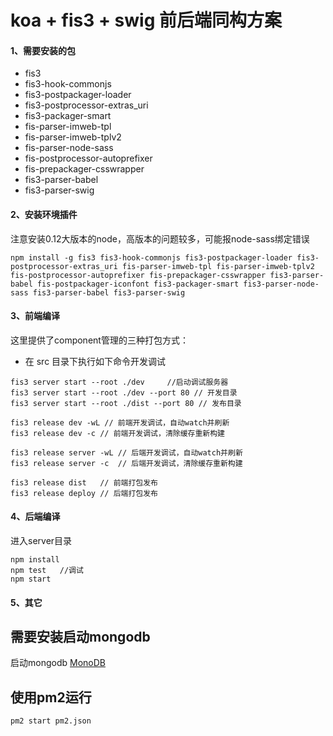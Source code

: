 
# koa + fis3 + swig 前后端同构方案

#### 1、需要安装的包
* fis3
* fis3-hook-commonjs
* fis3-postpackager-loader
* fis3-postprocessor-extras_uri
* fis3-packager-smart
* fis-parser-imweb-tpl
* fis-parser-imweb-tplv2
* fis-parser-node-sass
* fis-postprocessor-autoprefixer
* fis-prepackager-csswrapper
* fis3-parser-babel
* fis3-parser-swig

#### 2、安装环境插件

注意安装0.12大版本的node，高版本的问题较多，可能报node-sass绑定错误

```
npm install -g fis3 fis3-hook-commonjs fis3-postpackager-loader fis3-postprocessor-extras_uri fis-parser-imweb-tpl fis-parser-imweb-tplv2 fis-postprocessor-autoprefixer fis-prepackager-csswrapper fis3-parser-babel fis-postpackager-iconfont fis3-packager-smart fis3-parser-node-sass fis3-parser-babel fis3-parser-swig
```

#### 3、前端编译
这里提供了component管理的三种打包方式：


* 在 src 目录下执行如下命令开发调试

```
fis3 server start --root ./dev     //启动调试服务器
fis3 server start --root ./dev --port 80 // 开发目录
fis3 server start --root ./dist --port 80 // 发布目录

fis3 release dev -wL // 前端开发调试，自动watch并刷新
fis3 release dev -c // 前端开发调试，清除缓存重新构建

fis3 release server -wL // 后端开发调试，自动watch并刷新
fis3 release server -c  // 后端开发调试，清除缓存重新构建

fis3 release dist   // 前端打包发布
fis3 release deploy // 后端打包发布

```


#### 4、后端编译

进入server目录

```
npm install
npm test   //调试
npm start
```

#### 5、其它

需要安装启动mongodb
---
启动mongodb [MonoDB](https://www.mongodb.org/)



使用pm2运行
---

`pm2 start pm2.json`




